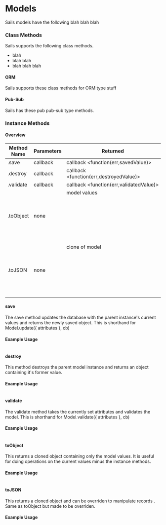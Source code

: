 Models
======
Sails models have the following blah blah blah


### Class Methods
Sails supports the following class methods.

- blah
- blah blah
- blah blah blah

#### ORM
Sails supports these class methods for ORM type stuff

#### Pub-Sub
Sails has these pub pub-sub type methods.  

### Instance Methods
#### Overview

| Method Name  |       Parameters     |                    Returned              |   Is It Asyncronous?  |
| ------------ | -------------------  | ---------------------------------------- | --------------------- |
|  .save       | callback <function>  |  callback <function(err,savedValue)>     |       Yes             |
|  .destroy    | callback <function>  |  callback <function(err,destroyedValue)> |       Yes             |
|  .validate   | callback <function>  |  callback <function(err,validatedValue)> |       Yes             |
|  .toObject   |      none            |  model values <object>                   |        No             |
|  .toJSON     |      none            |  clone of model <object>                 |        No             |


#### save

The save method updates the database with the parent instance's current values and returns the newly saved object. This is shorthand for Model.update({ attributes }, cb)

#### Example Usage

```json

```

#### destroy

This method destroys the parent model instance and returns an object containing it's former value.

#### Example Usage

```json

```

#### validate

The validate method takes the currently set attributes and validates the model. This is shorthand for Model.validate({ attributes }, cb)

#### Example Usage

```json

```

#### toObject

This returns a cloned object containing only the model values. It is useful for doing operations on the current values minus the instance methods.

#### Example Usage

```json

```

#### toJSON

This returns a cloned object and can be overriden to manipulate records . Same as toObject but made to be overriden.
	
#### Example Usage

```json

```
